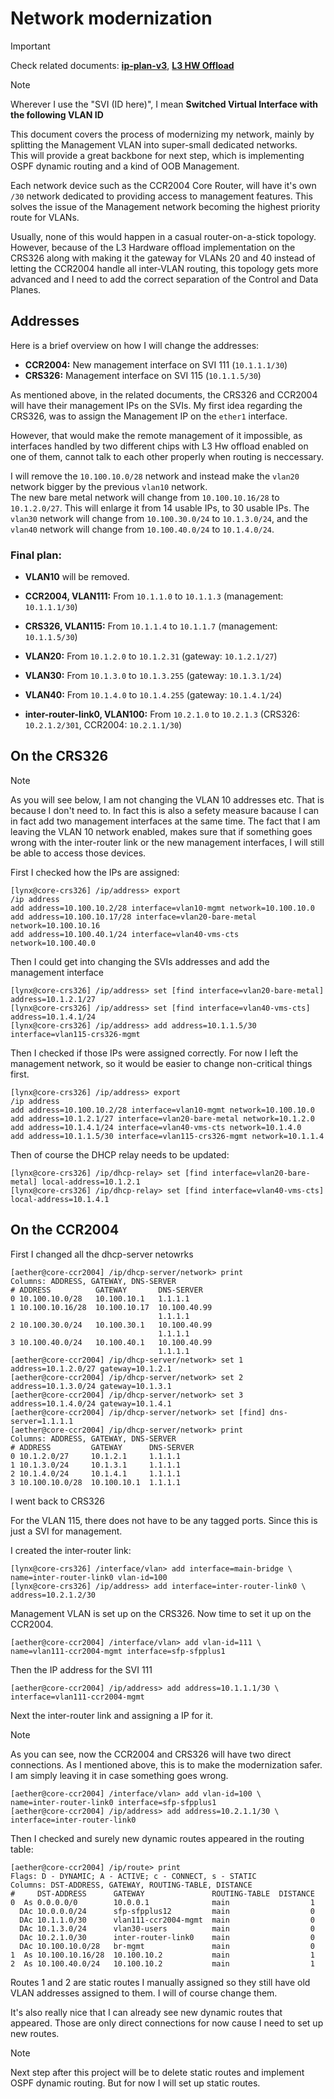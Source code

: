 # Network modernization

> [!IMPORTANT]
> Check related documents: **[ip-plan-v3](../../docs/ip-plan-v3.md)**, **[L3 HW Offload](../03-l3-hw-offload-on-core-switch)**   

> [!NOTE]
> Wherever I use the "SVI (ID here)", I mean **Switched Virtual Interface with the following VLAN ID**  

This document covers the process of modernizing my network, mainly by splitting the Management VLAN into super-small dedicated networks.  
This will provide a great backbone for next step, which is implementing OSPF dynamic routing and a kind of OOB Management.   

Each network device such as the CCR2004 Core Router, will have it's own `/30` network dedicated to providing access to management features. This solves the issue of the Management network becoming the highest priority route for VLANs.   

Usually, none of this would happen in a casual router-on-a-stick topology. 
However, because of the L3 Hardware offload implementation on the CRS326 along with making it the gateway for VLANs 20 and 40 instead of letting the CCR2004 handle all inter-VLAN routing, this topology gets more advanced and I need to add the correct separation of the Control and Data Planes.  

## Addresses

Here is a brief overview on how I will change the addresses:   

*   **CCR2004:** New management interface on SVI 111 (`10.1.1.1/30`)
*   **CRS326:** Management interface on SVI 115 (`10.1.1.5/30`)

As mentioned above, in the related documents, the CRS326 and CCR2004 will have their management IPs on the SVIs. 
My first idea regarding the CRS326, was to assign the Management IP on the `ether1` interface.  

However, that would make the remote management of it impossible, as interfaces handled by two different chips with L3 Hw offload enabled on one of them, cannot talk to each other properly when routing is neccessary.  

I will remove the `10.100.10.0/28` network and instead make the `vlan20` network bigger by the previous `vlan10` network.  
The new bare metal network will change from `10.100.10.16/28` to `10.1.2.0/27`. This will enlarge it from 14 usable IPs, to 30 usable IPs.
The `vlan30` network will change from `10.100.30.0/24` to `10.1.3.0/24`, and the `vlan40` network will change from `10.100.40.0/24` to `10.1.4.0/24`.  

### Final plan:

*   **VLAN10** will be removed.

*   **CCR2004, VLAN111:** From `10.1.1.0` to `10.1.1.3` (management: `10.1.1.1/30`)
*   **CRS326, VLAN115:** From `10.1.1.4` to `10.1.1.7` (management: `10.1.1.5/30`)

*   **VLAN20:** From `10.1.2.0` to `10.1.2.31` (gateway: `10.1.2.1/27`) 
*   **VLAN30:** From `10.1.3.0` to `10.1.3.255` (gateway: `10.1.3.1/24`)
*   **VLAN40:** From `10.1.4.0` to `10.1.4.255` (gateway: `10.1.4.1/24`)

*   **inter-router-link0, VLAN100:** From `10.2.1.0` to `10.2.1.3` (CRS326: `10.2.1.2/301`, CCR2004: `10.2.1.1/30`)

## On the CRS326

> [!NOTE]
> As you will see below, I am not changing the VLAN 10 addresses etc. That is because I don't need to. In fact this is also a sefety measure bacause I can in fact add two management interfaces at the same time. The fact that I am leaving the VLAN 10 network enabled, makes sure that if something goes wrong with the inter-router link or the new management interfaces, I will still be able to access those devices.

First I checked how the IPs are assigned:

```rsc
[lynx@core-crs326] /ip/address> export
/ip address
add address=10.100.10.2/28 interface=vlan10-mgmt network=10.100.10.0
add address=10.100.10.17/28 interface=vlan20-bare-metal network=10.100.10.16
add address=10.100.40.1/24 interface=vlan40-vms-cts network=10.100.40.0
```
Then I could get into changing the SVIs addresses and add the management interface
```rsc
[lynx@core-crs326] /ip/address> set [find interface=vlan20-bare-metal] address=10.1.2.1/27
[lynx@core-crs326] /ip/address> set [find interface=vlan40-vms-cts] address=10.1.4.1/24
[lynx@core-crs326] /ip/address> add address=10.1.1.5/30 interface=vlan115-crs326-mgmt
```
Then I checked if those IPs were assigned correctly. For now I left the management network, so it would be easier to change non-critical things first.
```rsc
[lynx@core-crs326] /ip/address> export
/ip address
add address=10.100.10.2/28 interface=vlan10-mgmt network=10.100.10.0
add address=10.1.2.1/27 interface=vlan20-bare-metal network=10.1.2.0
add address=10.1.4.1/24 interface=vlan40-vms-cts network=10.1.4.0
add address=10.1.1.5/30 interface=vlan115-crs326-mgmt network=10.1.1.4
```
Then of course the DHCP relay needs to be updated:
```rsc
[lynx@core-crs326] /ip/dhcp-relay> set [find interface=vlan20-bare-metal] local-address=10.1.2.1   
[lynx@core-crs326] /ip/dhcp-relay> set [find interface=vlan40-vms-cts] local-address=10.1.4.1
```
## On the CCR2004

First I changed all the dhcp-server netowrks
```rsc
[aether@core-ccr2004] /ip/dhcp-server/network> print    
Columns: ADDRESS, GATEWAY, DNS-SERVER
# ADDRESS          GATEWAY       DNS-SERVER  
0 10.100.10.0/28   10.100.10.1   1.1.1.1     
1 10.100.10.16/28  10.100.10.17  10.100.40.99
                                 1.1.1.1     
2 10.100.30.0/24   10.100.30.1   10.100.40.99
                                 1.1.1.1     
3 10.100.40.0/24   10.100.40.1   10.100.40.99
                                 1.1.1.1 
[aether@core-ccr2004] /ip/dhcp-server/network> set 1 address=10.1.2.0/27 gateway=10.1.2.1
[aether@core-ccr2004] /ip/dhcp-server/network> set 2 address=10.1.3.0/24 gateway=10.1.3.1
[aether@core-ccr2004] /ip/dhcp-server/network> set 3 address=10.1.4.0/24 gateway=10.1.4.1
[aether@core-ccr2004] /ip/dhcp-server/network> set [find] dns-server=1.1.1.1
[aether@core-ccr2004] /ip/dhcp-server/network> print
Columns: ADDRESS, GATEWAY, DNS-SERVER
# ADDRESS         GATEWAY      DNS-SERVER
0 10.1.2.0/27     10.1.2.1     1.1.1.1   
1 10.1.3.0/24     10.1.3.1     1.1.1.1   
2 10.1.4.0/24     10.1.4.1     1.1.1.1   
3 10.100.10.0/28  10.100.10.1  1.1.1.1   
```

I went back to CRS326   

For the VLAN 115, there does not have to be any tagged ports. Since this is just a SVI for management.

I created the inter-router link:

```rsc
[lynx@core-crs326] /interface/vlan> add interface=main-bridge \
name=inter-router-link0 vlan-id=100
[lynx@core-crs326] /ip/address> add interface=inter-router-link0 \
address=10.2.1.2/30
```

Management VLAN is set up on the CRS326. Now time to set it up on the CCR2004.  

```rsc
[aether@core-ccr2004] /interface/vlan> add vlan-id=111 \
name=vlan111-ccr2004-mgmt interface=sfp-sfpplus1
```
Then the IP address for the SVI 111

```rsc
[aether@core-ccr2004] /ip/address> add address=10.1.1.1/30 \ interface=vlan111-ccr2004-mgmt
```
Next the inter-router link and assigning a IP for it.

> [!NOTE]
> As you can see, now the CCR2004 and CRS326 will have two direct connections. As I mentioned above, this is to make the modernization safer. I am simply leaving it in case something goes wrong.

```rsc
[aether@core-ccr2004] /interface/vlan> add vlan-id=100 \
name=inter-router-link0 interface=sfp-sfpplus1
[aether@core-ccr2004] /ip/address> add address=10.2.1.1/30 \
interface=inter-router-link0 
```
Then I checked and surely new dynamic routes appeared in the routing table:
```rsc
[aether@core-ccr2004] /ip/route> print
Flags: D - DYNAMIC; A - ACTIVE; c - CONNECT, s - STATIC
Columns: DST-ADDRESS, GATEWAY, ROUTING-TABLE, DISTANCE
#     DST-ADDRESS      GATEWAY               ROUTING-TABLE  DISTANCE
0  As 0.0.0.0/0        10.0.0.1              main                  1
  DAc 10.0.0.0/24      sfp-sfpplus12         main                  0
  DAc 10.1.1.0/30      vlan111-ccr2004-mgmt  main                  0
  DAc 10.1.3.0/24      vlan30-users          main                  0
  DAc 10.2.1.0/30      inter-router-link0    main                  0
  DAc 10.100.10.0/28   br-mgmt               main                  0
1  As 10.100.10.16/28  10.100.10.2           main                  1
2  As 10.100.40.0/24   10.100.10.2           main                  1
```
Routes 1 and 2 are static routes I manually assigned so they still have old VLAN addresses assigned to them. I will of course change them.  

It's also really nice that I can already see new dynamic routes that appeared. Those are only direct connections for now cause I need to set up new routes.

> [!NOTE]
> Next step after this project will be to delete static routes and implement OSPF dynamic routing. But for now I will set up static routes.

